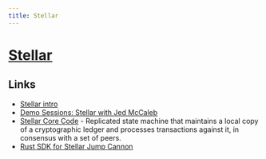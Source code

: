 ```yaml
---
title: Stellar
---
```


# [Stellar](https://www.stellar.org)

## Links

- [Stellar intro](https://stripe.com/blog/stellar)
- [Demo Sessions: Stellar with Jed McCaleb](https://www.youtube.com/watch?v=GIMOrsPxlZg)
- [Stellar Core Code](https://github.com/stellar/stellar-core) - Replicated state machine that maintains a local copy of a cryptographic ledger and processes transactions against it, in consensus with a set of peers.
- [Rust SDK for Stellar Jump Cannon](https://github.com/stellar/rs-stellar-contract-sdk)